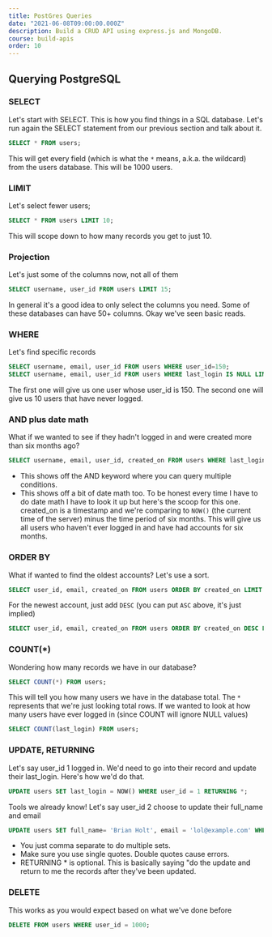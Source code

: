 ```yaml
---
title: PostGres Queries
date: "2021-06-08T09:00:00.000Z"
description: Build a CRUD API using express.js and MongoDB.
course: build-apis
order: 10
---
```


## Querying PostgreSQL

### SELECT

Let's start with SELECT. This is how you find things in a SQL database. Let's run again the SELECT statement from our previous section and talk about it.

```sql
SELECT * FROM users;
```

This will get every field (which is what the `*` means, a.k.a. the wildcard) from the users database. This will be 1000 users.

### LIMIT

Let's select fewer users;

```sql
SELECT * FROM users LIMIT 10;
```

This will scope down to how many records you get to just 10.

### Projection

Let's just some of the columns now, not all of them

```sql
SELECT username, user_id FROM users LIMIT 15;
```

In general it's a good idea to only select the columns you need. Some of these databases can have 50+ columns. Okay we've seen basic reads.

### WHERE

Let's find specific records

```sql
SELECT username, email, user_id FROM users WHERE user_id=150;
SELECT username, email, user_id FROM users WHERE last_login IS NULL LIMIT 10;
```

The first one will give us one user whose user\_id is 150. The second one will give us 10 users that have never logged.

### AND plus date math

What if we wanted to see if they hadn't logged in and were created more than six months ago?

```sql
SELECT username, email, user_id, created_on FROM users WHERE last_login IS NULL AND created_on < NOW() - interval '6 months'  LIMIT 10;
```

-   This shows off the AND keyword where you can query multiple conditions.
-   This shows off a bit of date math too. To be honest every time I have to do date math I have to look it up but here's the scoop for this one. created\_on is a timestamp and we're comparing to `NOW()` (the current time of the server) minus the time period of six months. This will give us all users who haven't ever logged in and have had accounts for six months.

### ORDER BY

What if wanted to find the oldest accounts? Let's use a sort.

```sql
SELECT user_id, email, created_on FROM users ORDER BY created_on LIMIT 10;
```

For the newest account, just add `DESC` (you can put `ASC` above, it's just implied)

```sql
SELECT user_id, email, created_on FROM users ORDER BY created_on DESC LIMIT 10;
```

### COUNT(\*)

Wondering how many records we have in our database?

```sql
SELECT COUNT(*) FROM users;
```
This will tell you how many users we have in the database total. The `*` represents that we're just looking total rows. If we wanted to look at how many users have ever logged in (since COUNT will ignore NULL values)

```sql
SELECT COUNT(last_login) FROM users;
```
### UPDATE, RETURNING

Let's say user\_id 1 logged in. We'd need to go into their record and update their last\_login. Here's how we'd do that.

```sql
UPDATE users SET last_login = NOW() WHERE user_id = 1 RETURNING *;
```
Tools we already know! Let's say user\_id 2 choose to update their full\_name and email

```sql
UPDATE users SET full_name= 'Brian Holt', email = 'lol@example.com' WHERE user_id = 2 RETURNING *;
```

-   You just comma separate to do multiple sets.
-   Make sure you use single quotes. Double quotes cause errors.
-   RETURNING \* is optional. This is basically saying "do the update and return to me the records after they've been updated.

### DELETE

This works as you would expect based on what we've done before

```sql
DELETE FROM users WHERE user_id = 1000;
```